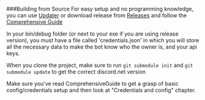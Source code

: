 ###Building from Source
For easy setup and no programming knowledge, you can use [Updater](https://github.com/Kwoth/NadekoUpdater/releases/latest) or download release from [Releases](https://github.com/Kwoth/NadekoBot/releases) and follow the [Comprehensive Guide](https://github.com/Kwoth/NadekoBot/blob/master/ComprehensiveGuide.md)

In your bin/debug folder (or next to your exe if you are using release version), you must have a file called 'credentials.json' in which you will store all the necessary data to make the bot know who the owner is, and your api keys.

When you clone the project, make sure to run `git submodule init` and `git submodule update` to get the correct discord.net version

Make sure you've read ComprehensiveGuide to get a grasp of basic config/credentials setup and then look at "Credentials and config" chapter.